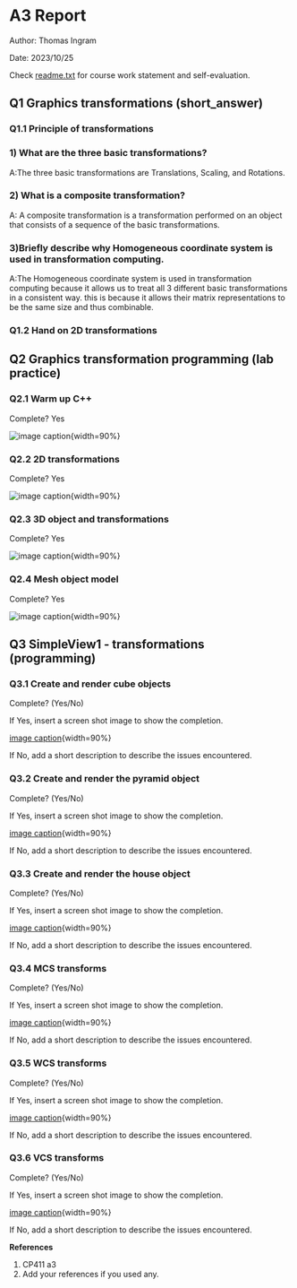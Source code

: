 # A3 Report

Author: Thomas Ingram 

Date: 2023/10/25 

Check [readme.txt](readme.txt) for course work statement and self-evaluation. 
  
## Q1 Graphics transformations (short_answer)


### Q1.1 Principle of transformations

### 1) What are the three basic transformations?

A:The three basic transformations are Translations, Scaling, and Rotations.

### 2) What is a composite transformation?

A: A composite transformation is a transformation performed on an object that consists of a sequence of the basic transformations.

### 3)Briefly describe why Homogeneous coordinate system is used in transformation computing.

A:The Homogeneous coordinate system is used in transformation computing because it allows us to treat all 3 different basic transformations in a consistent way. this is because it allows their matrix representations to be the same size and thus combinable. 

### Q1.2 Hand on 2D transformations

## Q2 Graphics transformation programming (lab practice)


### Q2.1 Warm up C++ 
Complete? Yes

![image caption](images/cppoop.png){width=90%}

### Q2.2 2D transformations 
Complete? Yes

![image caption](images/2dtrans.png){width=90%}

### Q2.3 3D object and transformations 
Complete? Yes

![image caption](images/3dtrans.png){width=90%}

### Q2.4 Mesh object model 
Complete? Yes

![image caption](images/meshtrans.png){width=90%}

## Q3 SimpleView1 - transformations (programming)


### Q3.1 Create and render cube objects 

Complete? (Yes/No) 

If Yes, insert a screen shot image to show the completion.

[image caption](images/demo.png){width=90%}

If No, add a short description to describe the issues encountered.


### Q3.2 Create and render the pyramid object 

Complete? (Yes/No) 

If Yes, insert a screen shot image to show the completion.

[image caption](images/demo.png){width=90%}

If No, add a short description to describe the issues encountered.


### Q3.3 Create and render the house object 

Complete? (Yes/No) 

If Yes, insert a screen shot image to show the completion.

[image caption](images/demo.png){width=90%}

If No, add a short description to describe the issues encountered.


### Q3.4 MCS transforms 

Complete? (Yes/No) 

If Yes, insert a screen shot image to show the completion.

[image caption](images/demo.png){width=90%}

If No, add a short description to describe the issues encountered.


### Q3.5 WCS transforms 

Complete? (Yes/No) 

If Yes, insert a screen shot image to show the completion.

[image caption](images/demo.png){width=90%}

If No, add a short description to describe the issues encountered.


### Q3.6 VCS transforms 

Complete? (Yes/No) 

If Yes, insert a screen shot image to show the completion.

[image caption](images/demo.png){width=90%}

If No, add a short description to describe the issues encountered.




**References**

1. CP411 a3
2. Add your references if you used any. 
